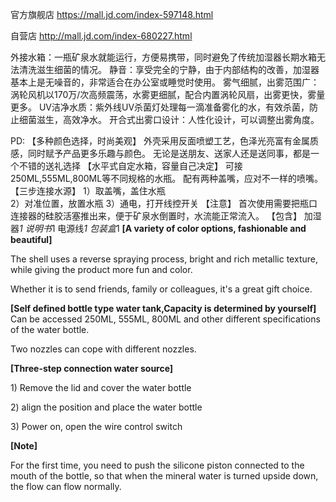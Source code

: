 官方旗舰店
https://mall.jd.com/index-597148.html

自营店
http://mall.jd.com/index-680227.html

外接水箱：一瓶矿泉水就能运行，方便易携带，同时避免了传统加湿器长期水箱无法清洗滋生细菌的情况。
静音：享受完全的宁静，由于内部结构的改善，加湿器基本上是无噪音的，非常适合在办公室或睡觉时使用。
雾气细腻，出雾范围广：涡轮风机以170万/次高频震荡，水雾更细腻，配合内置涡轮风扇，出雾更快，雾量更多。
UV洁净水质：紫外线UV杀菌灯处理每一滴准备雾化的水，有效杀菌，防止细菌滋生，高效净水。
开合式出雾口设计：人性化设计，可以调整出雾角度。

PD:
【多种颜色选择，时尚美观】
外壳采用反面喷塑工艺，色泽光亮富有金属质感，同时赋予产品更多乐趣与颜色。
无论是送朋友、送家人还是送同事，都是一个不错的送礼选择
【水平式自定水箱，容量自己决定】
可接250ML,555ML,800ML等不同规格的水瓶。
配有两种盖嘴，应对不一样的喷嘴。
【三步连接水源】
1）取盖嘴，盖住水瓶	
2）对准位置，放置水瓶
3）通电，打开线控开关
【注意】
首次使用需要把瓶口连接器的硅胶活塞推出来，便于矿泉水倒置时，水流能正常流入。
【包含】
加湿器*1
说明书*1
电源线*1
包装盒*1
<b>[A variety of color options, fashionable and beautiful]</b>
<p>The shell uses a reverse spraying process, bright and rich metallic texture, while giving the product more fun and color.</p>
<p>Whether it is to send friends, family or colleagues, it's a great gift choice.</p>
<b>[Self defined bottle type water tank,Capacity is determined by yourself]</b>
Can be accessed 250ML, 555ML, 800ML and other different specifications of the water bottle.
<p>Two nozzles can cope with different nozzles.</p>
<b>[Three-step connection water source]</b>
<p>1) Remove the lid and cover the water bottle</p>
<p>2) align the position and place the water bottle</p>
<p>3) Power on, open the wire control switch</p>
<b>[Note]</b>
<p>For the first time, you need to push the silicone piston connected to the mouth of the bottle, so that when the mineral water is turned upside down, the flow can flow normally.</p>

